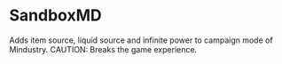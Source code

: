 # SandboxMD
Adds item source, liquid source and infinite power to campaign mode of Mindustry. CAUTION: Breaks the game experience.
